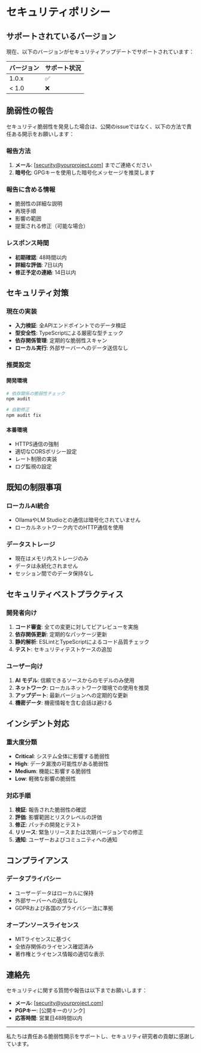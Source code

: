 # セキュリティポリシー

## サポートされているバージョン

現在、以下のバージョンがセキュリティアップデートでサポートされています：

| バージョン | サポート状況 |
| ------- | ---------- |
| 1.0.x   | ✅ |
| < 1.0   | ❌ |

## 脆弱性の報告

セキュリティ脆弱性を発見した場合は、公開のissueではなく、以下の方法で責任ある開示をお願いします：

### 報告方法

1. **メール**: [security@yourproject.com] までご連絡ください
2. **暗号化**: GPGキーを使用した暗号化メッセージを推奨します

### 報告に含める情報

- 脆弱性の詳細な説明
- 再現手順
- 影響の範囲
- 提案される修正（可能な場合）

### レスポンス時間

- **初期確認**: 48時間以内
- **詳細な評価**: 7日以内
- **修正予定の連絡**: 14日以内

## セキュリティ対策

### 現在の実装

- **入力検証**: 全APIエンドポイントでのデータ検証
- **型安全性**: TypeScriptによる厳密な型チェック
- **依存関係管理**: 定期的な脆弱性スキャン
- **ローカル実行**: 外部サーバーへのデータ送信なし

### 推奨設定

#### 開発環境
```bash
# 依存関係の脆弱性チェック
npm audit

# 自動修正
npm audit fix
```

#### 本番環境
- HTTPS通信の強制
- 適切なCORSポリシー設定
- レート制限の実装
- ログ監視の設定

## 既知の制限事項

### ローカルAI統合
- OllamaやLM Studioとの通信は暗号化されていません
- ローカルネットワーク内でのHTTP通信を使用

### データストレージ
- 現在はメモリ内ストレージのみ
- データは永続化されません
- セッション間でのデータ保持なし

## セキュリティベストプラクティス

### 開発者向け

1. **コード審査**: 全ての変更に対してピアレビューを実施
2. **依存関係更新**: 定期的なパッケージ更新
3. **静的解析**: ESLintとTypeScriptによるコード品質チェック
4. **テスト**: セキュリティテストケースの追加

### ユーザー向け

1. **AI モデル**: 信頼できるソースからのモデルのみ使用
2. **ネットワーク**: ローカルネットワーク環境での使用を推奨
3. **アップデート**: 最新バージョンへの定期的な更新
4. **機密データ**: 機密情報を含む会話は避ける

## インシデント対応

### 重大度分類

- **Critical**: システム全体に影響する脆弱性
- **High**: データ漏洩の可能性がある脆弱性
- **Medium**: 機能に影響する脆弱性
- **Low**: 軽微な影響の脆弱性

### 対応手順

1. **検証**: 報告された脆弱性の確認
2. **評価**: 影響範囲とリスクレベルの評価
3. **修正**: パッチの開発とテスト
4. **リリース**: 緊急リリースまたは次期バージョンでの修正
5. **通知**: ユーザーおよびコミュニティへの通知

## コンプライアンス

### データプライバシー

- ユーザーデータはローカルに保持
- 外部サーバーへの送信なし
- GDPRおよび各国のプライバシー法に準拠

### オープンソースライセンス

- MITライセンスに基づく
- 全依存関係のライセンス確認済み
- 著作権とライセンス情報の適切な表示

## 連絡先

セキュリティに関する質問や報告は以下までお願いします：

- **メール**: [security@yourproject.com]
- **PGPキー**: [公開キーのリンク]
- **応答時間**: 営業日48時間以内

---

私たちは責任ある脆弱性開示をサポートし、セキュリティ研究者の貢献に感謝しています。